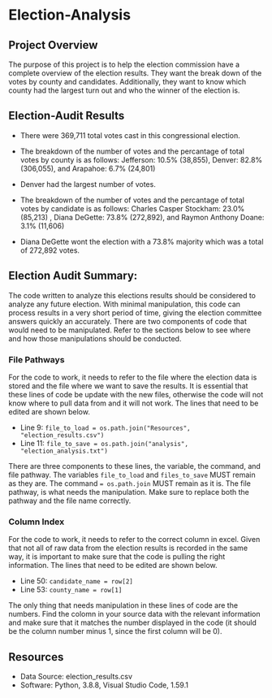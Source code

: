 # Election-Analysis

## Project Overview 
The purpose of this project is to help the election commission have a complete overview of the election results. They want the break down of the votes by county and candidates. Additionally, they want to know which county had the largest turn out and who the winner of the election is. 

## Election-Audit Results
- There were 369,711 total votes cast in this congressional election. 

- The breakdown of the number of votes and the percantage of total votes by county is as follows: Jefferson: 10.5% (38,855), Denver: 82.8% (306,055), and Arapahoe: 6.7% (24,801)

- Denver had the largest number of votes. 

- The breakdown of the number of votes and the percantage of total votes by candidate is as follows: Charles Casper Stockham: 23.0% (85,213) , Diana DeGette: 73.8% (272,892), and Raymon Anthony Doane: 3.1% (11,606) 

- Diana DeGette wont the election with a 73.8%  majority which was a total of 272,892 votes.

## Election Audit Summary: 
The code written to analyze this elections results should be considered to analyze any future election. With minimal manipulation, this code can process results in a very short period of time, giving the election committee answers quickly an accurately. There are two components of code that would need to be manipulated. Refer to the sections below to see where and how those manipulations should be conducted.  

### File Pathways
For the code to work, it needs to refer to the file where the election data is stored and the file where we want to save the results. It is essential that these lines of code be update with the new files, otherwise the code will not know where to pull data from and it will not work. The lines that need to be edited are shown below. 
- Line 9: `file_to_load = os.path.join("Resources", "election_results.csv")`
- Line 11: `file_to_save = os.path.join("analysis", "election_analysis.txt")`

There are three components to these lines, the variable, the command, and file pathway. The variables `file_to_load` and `files_to_save` MUST remain as they are. The command `= os.path.join` MUST remain as it is. The file pathway, is what needs the manipulation. Make sure to replace both the pathway and the file name correctly. 

### Column Index
For the code to work, it needs to refer to the correct column in excel. Given that not all of raw data from the election results is recorded in the same way, it is important to make sure that the code is pulling the right information. The lines that need to be edited are shown below. 
- Line 50: `candidate_name = row[2]`
- Line 53: `county_name = row[1]`

The only thing that needs manipulation in these lines of code are the numbers. Find the colomn in your source data with the relevant information and make sure that it matches the number displayed in the code (it should be the column number minus 1, since the first column will be 0). 

## Resources
- Data Source: election_results.csv
- Software: Python, 3.8.8, Visual Studio Code, 1.59.1

